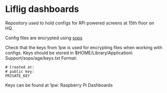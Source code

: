 # Liflig dashboards

Repository used to hold configs for RPi powered screens at 15th floor on HQ.

Config files are encrypted using [sops](https://github.com/getsops/sops)

Check that the keys from 1pw is used for encrypting files when working with configs.
Keys should be stored in $HOME/Library/Application\ Support/sops/age/keys.txt
Format:

```
# Created at:
# public key:
PRIVATE_KEY
```

Keys can be found at 1pw: Raspberry Pi Dashboards

